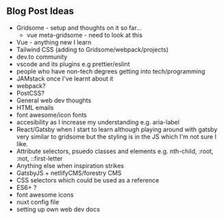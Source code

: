 ## Blog Post Ideas

- Gridsome - setup and thoughts on it so far...
  - vue meta-gridsome - need to look at this
- Vue - anything new I learn
- Tailwind CSS (adding to Gridsome/webpack/projects)
- dev.to community
- vscode and its plugins e.g prettier/eslint
- people who have non-tech degrees getting into tech/programming
- JAMstack once I've learnt about it
- webpack?
- PostCSS?
- General web dev thoughts
- HTML emails
- font awesome/icon fonts
- accesibility as I increase my understanding e.g. aria-label
- React/Gatsby when I start to learn although playing around with gatsby very similar to gridsome but the styling is in the JS which I'm not sure I like.
- Attribute selectors, psuedo classes and elements e.g. nth-child, :root, :not, ::first-letter
- Anything else when inspiration strikes
- GatsbyJS + netlifyCMS/forestry CMS
- CSS selectors which could be used as a reference
- ES6+ ?
- font awesome icons
- nuxt config file
- setting up own web dev docs
